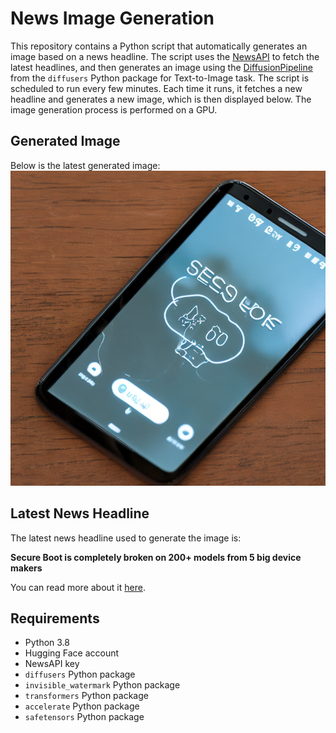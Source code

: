 # News Image Generation
This repository contains a Python script that automatically generates an image based on a news headline. The script uses the [NewsAPI](https://newsapi.org/) to fetch the latest headlines, and then generates an image using the [DiffusionPipeline](https://github.com/huggingface/diffusers) from the `diffusers` Python package for Text-to-Image task.
The script is scheduled to run every few minutes. Each time it runs, it fetches a new headline and generates a new image, which is then displayed below. The image generation process is performed on a GPU.

## Generated Image
Below is the latest generated image:
![Generated Image](image.png)

## Latest News Headline
The latest news headline used to generate the image is:

**Secure Boot is completely broken on 200+ models from 5 big device makers**

You can read more about it [here](https://news.google.com/rss/articles/CBMiugFBVV95cUxNRlJzQzhSeTJJemtFSVpERW4tMmtzanNNUEFKMUVpVnJ6QWVpMWx4UUJNc1dkU1MzeUk1MXhETnlaZFNMN29lY016Q1d5X0ZpQ09oZ0JiN3V0RDZNdU15VHBWS0tob0RLQm05ZERHTWJUN0pxcEZzN3lMRkNhRTNLajA3eUxSeW1ua2Q1TzdEWVZCSzBya3VnWUlfV18weHNpVWJqOGtLenF0ZGYzel9OaFh1YVNXUUp5T1E?oc=5).

## Requirements
- Python 3.8
- Hugging Face account
- NewsAPI key
- `diffusers` Python package
- `invisible_watermark` Python package
- `transformers` Python package
- `accelerate` Python package
- `safetensors` Python package
